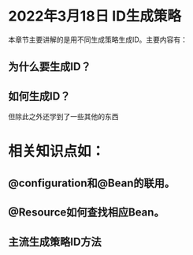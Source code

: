 # 2022年3月18日 ID生成策略

本章节主要讲解的是用不同生成策略生成ID。主要内容有：
## 为什么要生成ID？
## 如何生成ID？
但除此之外还学到了一些其他的东西

# 相关知识点如：
## **@configuration和@Bean的联用。**
## @Resource如何查找相应Bean。
## 主流生成策略ID方法
